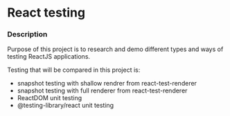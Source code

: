 # React testing

### Description
Purpose of this project is to research and demo different types and ways of 
testing ReactJS applications.

Testing that will be compared in this project is:
- snapshot testing with shallow rendrer from react-test-renderer
- snapshot testing with full renderer from react-test-renderer
- ReactDOM unit testing
- @testing-library/react unit testing